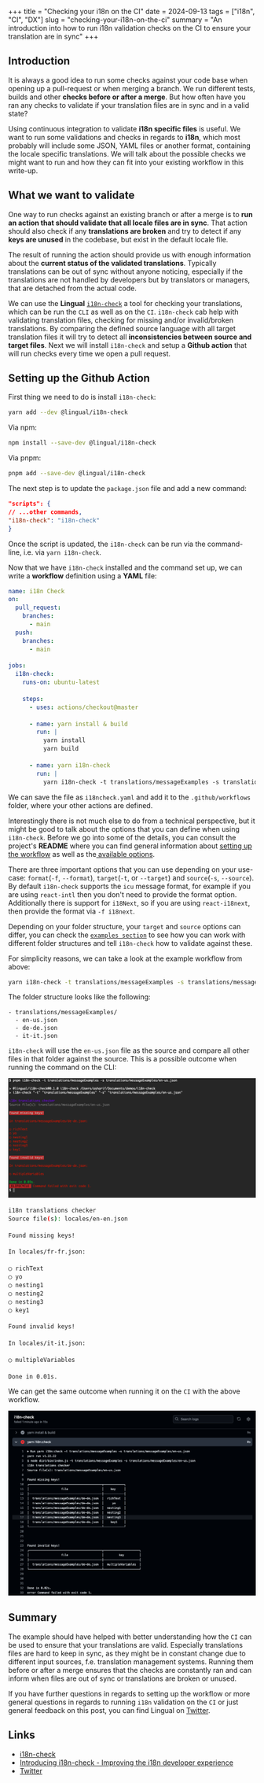 +++
title = "Checking your i18n on the CI"
date = 2024-09-13
tags = ["i18n", "CI", "DX"]
slug = "checking-your-i18n-on-the-ci"
summary = "An introduction into how to run i18n validation checks on the CI to ensure your translation are in sync"
+++

## Introduction

It is always a good idea to run some checks against your code base when opening up a pull-request or when merging a branch. We run different tests, builds and other **checks before or after a merge**. But how often have you ran any checks to validate if your translation files are in sync and in a valid state?

Using continuous integration to validate **i18n specific files** is useful. We want to run some validations and checks in regards to **i18n**, which most probably will include some JSON, YAML files or another format,
containing the locale specific translations. We will talk about the possible checks we might want to run and how they can fit into your existing workflow in this write-up.

## What we want to validate

One way to run checks against an existing branch or after a merge is to **run an action that should validate that all locale files are in sync**. That action should also check if any **translations are broken** and try to detect if any **keys are unused** in the codebase, but exist in the default locale file.

The result of running the action should provide us with enough information about the **current status of the validated translations**. Typically translations can be out of sync without anyone noticing, especially if the translations are not handled by developers but by translators or managers, that are detached from the actual code.

We can use the **Lingual** [`i18n-check`](https://github.com/lingualdev/i18n-check) a tool for checking your translations, which can be run the `CLI` as well as on the `CI`. `i18n-check` cab help with validating translation files, checking for missing and/or invalid/broken translations. By comparing the defined source language with all target translation files it will try to detect all **inconsistencies between source and target files**. Next we will install `i18n-check` and setup a **Github action** that will run checks every time we open a pull request.

## Setting up the Github Action

First thing we need to do is install `i18n-check`:

```bash
yarn add --dev @lingual/i18n-check
```

Via npm:

```bash
npm install --save-dev @lingual/i18n-check
```

Via pnpm:

```bash
pnpm add --save-dev @lingual/i18n-check
```

The next step is to update the `package.json` file and add a new command:

```json
"scripts": {
// ...other commands,
"i18n-check": "i18n-check"
}
```

Once the script is updated, the `i18n-check` can be run via the command-line, i.e. via `yarn i18n-check`.

Now that we have `i18n-check` installed and the command set up, we can write a **workflow** definition using a **YAML** file:

```yaml
name: i18n Check
on:
  pull_request:
    branches:
      - main
  push:
    branches:
      - main

jobs:
  i18n-check:
    runs-on: ubuntu-latest

    steps:
      - uses: actions/checkout@master

      - name: yarn install & build
        run: |
          yarn install
          yarn build

      - name: yarn i18n-check
        run: |
          yarn i18n-check -t translations/messageExamples -s translations/messageExamples/en-us.json
```

We can save the file as `i18ncheck.yaml` and add it to the `.github/workflows` folder, where your other actions are defined.

Interestingly there is not much else to do from a technical perspective, but it might be good to talk about the options that you can define when using `i18n-check`. Before we go into some of the details, you can consult the project's **README** where you can find general information about [setting up the workflow](https://github.com/lingualdev/i18n-check?tab=readme-ov-file#as-github-action) as well as the[ available options](https://github.com/lingualdev/i18n-check?tab=readme-ov-file#options).

There are three important options that you can use depending on your use-case: `format`(`-f`, `--format`), `target`(`-t`, or `--target`) and `source`(`-s`, `--source`). By default `i18n-check` supports the `icu` message format, for example if you are using `react-intl` then you don't need to provide the format option. Additionally there is support for `i18Next`, so if you are using `react-i18next`, then provide the format via `-f i18next`.

Depending on your folder structure, your `target` and `source` options can differ, you can check the [`examples section`](https://github.com/lingualdev/i18n-check?tab=readme-ov-file#examples) to see how you can work with different folder structures and tell `i18n-check` how to validate against these.

For simplicity reasons, we can take a look at the example workflow from above:

```bash
yarn i18n-check -t translations/messageExamples -s translations/messageExamples/en-us.json
```

The folder structure looks like the following:

```
- translations/messageExamples/
  - en-us.json
  - de-de.json
  - it-it.json
```

`i18n-check` will use the `en-us.json` file as the source and compare all other files in that folder against the source.
This is a possible outcome when running the command on the CLI:

![Example CLI output](./lingual-i18n-check-example-1.png)

```bash
i18n translations checker
Source file(s): locales/en-en.json

Found missing keys!

In locales/fr-fr.json:

◯ richText
◯ yo
◯ nesting1
◯ nesting2
◯ nesting3
◯ key1

Found invalid keys!

In locales/it-it.json:

◯ multipleVariables

Done in 0.01s.
```

We can get the same outcome when running it on the `CI` with the above workflow.

![Example CI output](./lingual-i18n-check-github-action.png)

## Summary

The example should have helped with better understanding how the `CI` can be used to ensure that your translations are valid. Especially translations files are hard to keep in sync, as they might be in constant change due to different input sources, f.e. translation management systems. Running them before or after a merge ensures that the checks are constantly ran and can inform when files are out of sync or translations are broken or unused.

If you have further questions in regards to setting up the workflow or more general questions in regards to running `i18n` validation on the `CI` or just general feedback on this post, you can find Lingual on [Twitter](https://twitter.com/lingualdev).

## Links

- [i18n-check](https://github.com/lingualdev/i18n-check)
- [Introducing i18n-check - Improving the i18n developer experience](https://lingual.dev/blog/introducing-i18n-check/)
- [Twitter](https://twitter.com/lingualdev)

